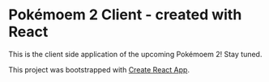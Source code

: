 # Pokémoem 2 Client - created with React

This is the client side application of the upcoming Pokémoem 2! Stay tuned.

This project was bootstrapped with [Create React App](https://github.com/facebook/create-react-app).

